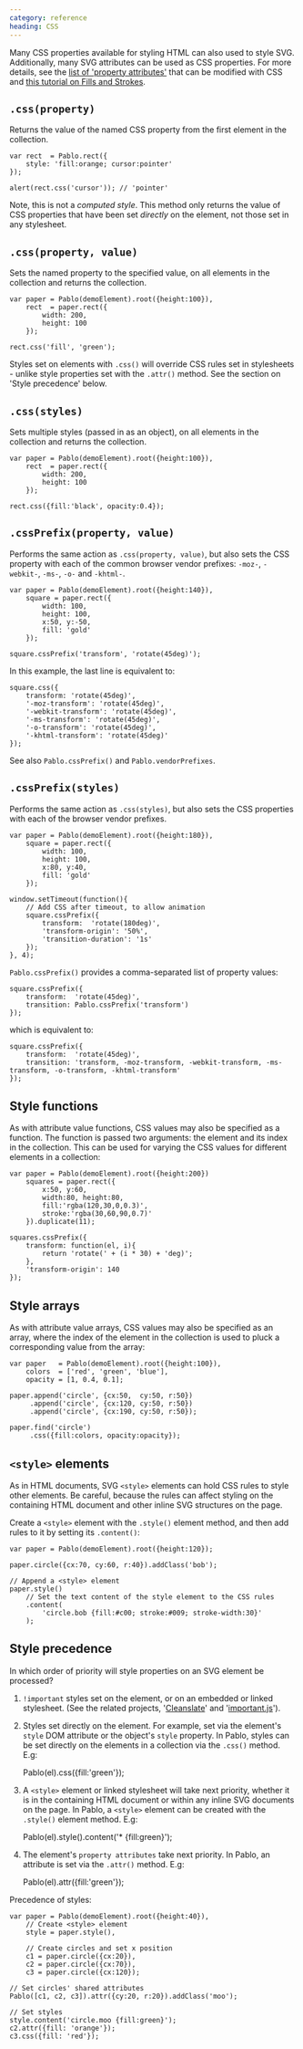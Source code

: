 ```yaml
--- 
category: reference
heading: CSS
---
```


Many CSS properties available for styling HTML can also used to style SVG. Additionally, many SVG attributes can be used as CSS properties. For more details, see the [list of 'property attributes'][svg-properties] that can be modified with CSS and [this tutorial on Fills and Strokes][fills-strokes].

[svg-properties]: http://www.w3.org/TR/SVG/propidx.html
[fills-strokes]: https://developer.mozilla.org/en-US/docs/SVG/Tutorial/Fills_and_Strokes


`.css(property)`
---------------------

Returns the value of the named CSS property from the first element in the collection.

    var rect  = Pablo.rect({
        style: 'fill:orange; cursor:pointer'
    });
    
    alert(rect.css('cursor')); // 'pointer'

Note, this is not a _computed style_. This method only returns the value of CSS properties that have been set _directly_ on the element, not those set in any stylesheet.


`.css(property, value)`
----------------------------

Sets the named property to the specified value, on all elements in the collection and returns the collection.

    var paper = Pablo(demoElement).root({height:100}),
        rect  = paper.rect({
            width: 200,
            height: 100
        });

    rect.css('fill', 'green');

Styles set on elements with `.css()` will override CSS rules set in stylesheets - unlike style properties set with the `.attr()` method. See the section on 'Style precedence' below.


`.css(styles)`
--------------

Sets multiple styles (passed in as an object), on all elements in the collection and returns the collection.

    var paper = Pablo(demoElement).root({height:100}),
        rect  = paper.rect({
            width: 200,
            height: 100
        });

    rect.css({fill:'black', opacity:0.4});


`.cssPrefix(property, value)`
----------------------------

Performs the same action as `.css(property, value)`, but also sets the CSS property with each of the common browser vendor prefixes: `-moz-`, `-webkit-`, `-ms-`, `-o-` and `-khtml-`.

    var paper = Pablo(demoElement).root({height:140}),
        square = paper.rect({
            width: 100,
            height: 100,
            x:50, y:-50,
            fill: 'gold'
        });

    square.cssPrefix('transform', 'rotate(45deg)');

In this example, the last line is equivalent to:

    square.css({
        transform: 'rotate(45deg)',
        '-moz-transform': 'rotate(45deg)',
        '-webkit-transform': 'rotate(45deg)',
        '-ms-transform': 'rotate(45deg)',
        '-o-transform': 'rotate(45deg)',
        '-khtml-transform': 'rotate(45deg)'
    });

See also `Pablo.cssPrefix()` and `Pablo.vendorPrefixes`.


`.cssPrefix(styles)`
------------------

Performs the same action as `.css(styles)`, but also sets the CSS properties with each of the browser vendor prefixes.

    var paper = Pablo(demoElement).root({height:180}),
        square = paper.rect({
            width: 100,
            height: 100,
            x:80, y:40,
            fill: 'gold'
        });

    window.setTimeout(function(){
        // Add CSS after timeout, to allow animation
        square.cssPrefix({
            transform:  'rotate(180deg)',
            'transform-origin': '50%',
            'transition-duration': '1s'
        });
    }, 4);


`Pablo.cssPrefix()` provides a comma-separated list of property values:

    square.cssPrefix({
        transform:  'rotate(45deg)',
        transition: Pablo.cssPrefix('transform')
    });

which is equivalent to:

    square.cssPrefix({
        transform:  'rotate(45deg)',
        transition: 'transform, -moz-transform, -webkit-transform, -ms-transform, -o-transform, -khtml-transform'
    });


Style functions
---------------

As with attribute value functions, CSS values may also be specified as a function. The function is passed two arguments: the element and its index in the collection. This can be used for varying the CSS values for different elements in a collection:

    var paper = Pablo(demoElement).root({height:200})
        squares = paper.rect({
            x:50, y:60,
            width:80, height:80,
            fill:'rgba(120,30,0,0.3)',
            stroke:'rgba(30,60,90,0.7)'
        }).duplicate(11);
        
    squares.cssPrefix({
        transform: function(el, i){
            return 'rotate(' + (i * 30) + 'deg)';
        },
        'transform-origin': 140
    });


Style arrays
------------

As with attribute value arrays, CSS values may also be specified as an array, where the index of the element in the collection is used to pluck a corresponding value from the array:

    var paper   = Pablo(demoElement).root({height:100}),
        colors  = ['red', 'green', 'blue'],
        opacity = [1, 0.4, 0.1];

    paper.append('circle', {cx:50,  cy:50, r:50})
         .append('circle', {cx:120, cy:50, r:50})
         .append('circle', {cx:190, cy:50, r:50});

    paper.find('circle')
         .css({fill:colors, opacity:opacity});


`<style>` elements
------------------

As in HTML documents, SVG `<style>` elements can hold CSS rules to style other elements. Be careful, because the rules can affect styling on the containing HTML document and other inline SVG structures on the page.

Create a `<style>` element with the `.style()` element method, and then add rules to it by setting its `.content()`:

    var paper = Pablo(demoElement).root({height:120});

    paper.circle({cx:70, cy:60, r:40}).addClass('bob');

    // Append a <style> element
    paper.style()
        // Set the text content of the style element to the CSS rules
        .content(
            'circle.bob {fill:#c00; stroke:#009; stroke-width:30}'
        );


Style precedence
----------------

In which order of priority will style properties on an SVG element be processed?

1. `!important` styles set on the element, or on an embedded or linked stylesheet. (See the related projects, '[Cleanslate][cleanslate]' and '[important.js][importantjs]').

[cleanslate]: https://github.com/premasagar/cleanslate
[importantjs]: https://github.com/premasagar/important

2. Styles set directly on the element. For example, set via the element's `style` DOM attribute or the object's `style` property. In Pablo, styles can be set directly on the elements in a collection via the `.css()` method. E.g:

    Pablo(el).css({fill:'green'});

3. A `<style>` element or linked stylesheet will take next priority, whether it is in the containing HTML document or within any inline SVG documents on the page. In Pablo, a `<style>` element can be created with the `.style()` element method. E.g:

    Pablo(el).style().content('* {fill:green}');

4. The element's `property attributes` take next priority. In Pablo, an attribute is set via the `.attr()` method. E.g:

    Pablo(el).attr({fill:'green'});

Precedence of styles:

    var paper = Pablo(demoElement).root({height:40}),
        // Create <style> element
        style = paper.style(),

        // Create circles and set x position
        c1 = paper.circle({cx:20}),
        c2 = paper.circle({cx:70}),
        c3 = paper.circle({cx:120});

    // Set circles' shared attributes
    Pablo([c1, c2, c3]).attr({cy:20, r:20}).addClass('moo');

    // Set styles
    style.content('circle.moo {fill:green}');
    c2.attr({fill: 'orange'});
    c3.css({fill: 'red'});